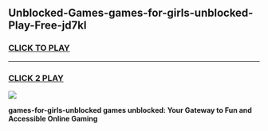 
## Unblocked-Games-games-for-girls-unblocked-Play-Free-jd7kl
<h3>
<a href="https://premium76.site?title=games-for-girls-unblocked&ref=18A">CLICK TO PLAY</a></h3>
<hr>

<h3>
<a href="https://premium76.site?title=games-for-girls-unblocked&ref=18A">CLICK 2 PLAY</a>
  
</h3>

<a href="https://premium76.site?title=games-for-girls-unblocked&ref=18A"><img src="https://clearcache.store/games.png"></a>


**games-for-girls-unblocked games unblocked: Your Gateway to Fun and Accessible Online Gaming**
